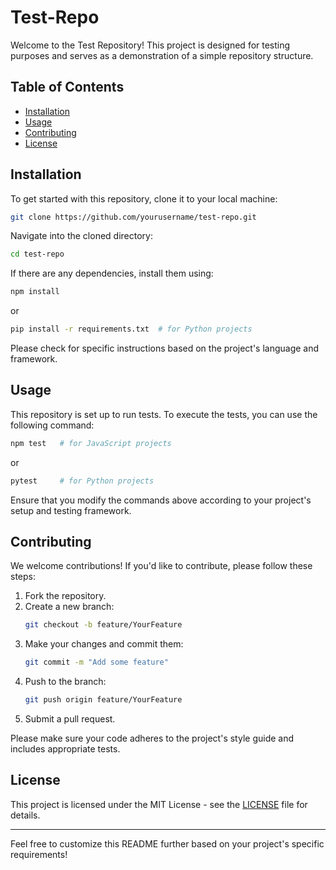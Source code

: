 # Test-Repo

Welcome to the Test Repository! This project is designed for testing purposes and serves as a demonstration of a simple repository structure. 

## Table of Contents

- [Installation](#installation)
- [Usage](#usage)
- [Contributing](#contributing)
- [License](#license)

## Installation

To get started with this repository, clone it to your local machine:

```bash
git clone https://github.com/yourusername/test-repo.git
```

Navigate into the cloned directory:

```bash
cd test-repo
```

If there are any dependencies, install them using:

```bash
npm install
```
or 
```bash
pip install -r requirements.txt  # for Python projects
```

Please check for specific instructions based on the project's language and framework.

## Usage

This repository is set up to run tests. To execute the tests, you can use the following command:

```bash
npm test   # for JavaScript projects
```
or 
```bash
pytest     # for Python projects
```

Ensure that you modify the commands above according to your project's setup and testing framework.

## Contributing

We welcome contributions! If you'd like to contribute, please follow these steps:

1. Fork the repository.
2. Create a new branch:
   ```bash
   git checkout -b feature/YourFeature
   ```
3. Make your changes and commit them:
   ```bash
   git commit -m "Add some feature"
   ```
4. Push to the branch:
   ```bash
   git push origin feature/YourFeature
   ```
5. Submit a pull request.

Please make sure your code adheres to the project's style guide and includes appropriate tests.

## License

This project is licensed under the MIT License - see the [LICENSE](LICENSE) file for details.

---

Feel free to customize this README further based on your project's specific requirements!